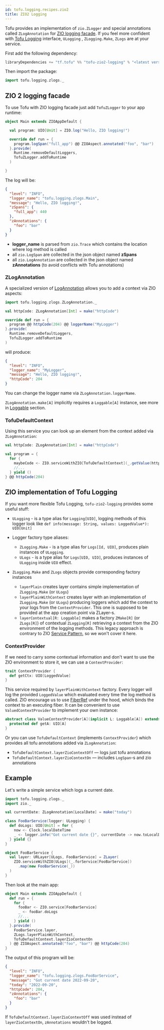 ```yaml
---
id: tofu.logging.recipes.zio2
title: ZIO2 Logging
---
```


Tofu provides an implementation of `zio.ZLogger` and special annotations called `ZLogAnnotation`
for [ZIO logging facade](https://zio.dev/guides/tutorials/enable-logging-in-a-zio-application).
If you feel more confident with [Tofu Logging](./tofu.logging.main.entities.md#logging) interface, `ULogging`
, `ZLogging.Make`, `ZLogs` are at your service.

First add the following dependency:

```sbt
libraryDependencies += "tf.tofu" %% "tofu-zio2-logging" % "<latest version in the badge in README>"
```

Then import the package:

```scala
import tofu.logging.zlogs._
```

## ZIO 2 logging facade

To use Tofu with ZIO logging facade just add `TofuZLogger` to your app runtime:

```scala
object Main extends ZIOAppDefault {

  val program: UIO[Unit] = ZIO.log("Hello, ZIO logging!")

  override def run = {
    program.logSpan("full_app") @@ ZIOAspect.annotated("foo", "bar")
  }.provide(
    Runtime.removeDefaultLoggers,
    TofuZLogger.addToRuntime
  )

}
```

The log will be:

```json
{
  "level": "INFO",
  "logger_name": "tofu.logging.zlogs.Main",
  "message": "Hello, ZIO logging!",
  "zSpans": {
    "full_app": 440
  },
  "zAnnotations": {
    "foo": "bar"
  }
}
```

* __logger_name__ is parsed from `zio.Trace` which contains the location where log method is called
* all `zio.LogSpan` are collected in the json object named __zSpans__
* all `zio.LogAnnotation` are collected in the json object named __zAnnotations__ (to avoid conflicts with Tofu
  annotations)

### ZLogAnnotation

A specialized version of [LogAnnotation](./tofu.logging.annotation.md) allows you to add a context via ZIO aspects:

```scala
import tofu.logging.zlogs.ZLogAnnotation._

val httpCode: ZLogAnnotation[Int] = make("httpCode")

override def run = {
  program @@ httpCode(204) @@ loggerName("MyLogger")
}.provide(
  Runtime.removeDefaultLoggers,
  TofuZLogger.addToRuntime
)
```

will produce:

```json
{
  "level": "INFO",
  "logger_name": "MyLogger",
  "message": "Hello, ZIO logging!",
  "httpCode": 204
}
```

You can change the logger name via `ZLogAnnotation.loggerName`.

`ZLogAnnotation.make[A]` implicitly requires a `Loggable[A]` instance, see more
in [Loggable](./tofu.logging.loggable.md) section.

### TofuDefaultContext

Using this service you can look up an element from the context added via `ZLogAnnotation`:

```scala
val httpCode: ZLogAnnotation[Int] = make("httpCode")

val program = {
  for {
    maybeCode <- ZIO.serviceWithZIO[TofuDefaultContext](_.getValue(httpCode)) // Some(204)
    //...
  } yield ()
} @@ httpCode(204)
```

## ZIO implementation of Tofu Logging

If you want more flexible Tofu Logging, `tofu-zio2-logging` provides some useful stuff:

* `ULogging` - is a type alias for `Logging[UIO]`, logging methods of this logger look
  like `def info(message: String, values: LoggedValue*): UIO[Unit]`

* Logger factory type aliases:
    - `ZLogging.Make` - is a type alias for `Logs[Id, UIO]`, produces plain instances of `ULogging`.
    - `ULogs` - is a type alias for `Logs[UIO, UIO]`, produces instances of `ULogging` inside `UIO` effect.

* `ZLogging.Make` and `ZLogs` objects provide corresponding factory instances
    - `layerPlain` creates layer contains simple implementation of `ZLogging.Make` (or `ULogs`)
    - `layerPlainWithContext` creates layer with an implementation of `ZLogging.Make` (or `ULogs`) producing loggers
      which add the context to your logs from the `ContextProvider`.
      This one is supposed to be provided at the app creation point via ZLayer-s.
    - `layerContextual[R: Loggable]` makes a factory `ZMake[R]` (or `ZLogs[R]`) of contextual `ZLogging[R]` retrieving a
      context from
      the ZIO environment of the logging methods. This legacy approach is contrary to
      ZIO [Service Pattern](https://zio.dev/reference/service-pattern/), so we won't cover it here.

### ContextProvider

If we need to carry some contextual information and don't want to use the ZIO environment to store it, we can use
a `ContextProvider`:

```scala
trait ContextProvider {
  def getCtx: UIO[LoggedValue]
}
```

This service required by `layerPlainWithContext` factory. Every logger will log the provided `LoggedValue` which
evaluated every time the log method is called. ZIO encourage us to
use [FiberRef](https://zio.dev/reference/state-management/fiberref) under the hood, which binds the context to an
executing fiber.
It can be convenient to use `ValuedContextProvider` to implement your own instance:

```scala
abstract class ValueContextProvider[A](implicit L: Loggable[A]) extends ContextProvider {
  protected def getA: UIO[A]
}
```

Or you can use `TofuDefaultContext` (implements `ContextProvider`) which provides all tofu annotations added
via `ZLogAnnotation`:

* `TofuDefaultContext.layerZioContextOff` — logs just tofu annotations
* `TofuDefaultContext.layerZioContextOn` — includes `LogSpan`-s and zio annotations

## Example

Let's write a simple service which logs a current date.

```scala
import tofu.logging.zlogs._
import zio._

val currentDate: ZLogAnnotation[LocalDate] = make("today")

class FooBarService(logger: ULogging) {
  def doLogs: UIO[Unit] = for {
    now <- Clock.localDateTime
    _ <- logger.info("Got current date {}", currentDate -> now.toLocalDate)
  } yield {}
}

object FooBarService {
  val layer: URLayer[ULogs, FooBarService] = ZLayer(
    ZIO.serviceWithZIO[ULogs](_.forService[FooBarService])
      .map(new FooBarService(_))
  )
}
```

Then look at the main app:

```scala
object Main extends ZIOAppDefault {
  def run = {
    for {
      fooBar <- ZIO.service[FooBarService]
      _ <- fooBar.doLogs
      //...
    } yield ()
  }.provide(
    FooBarService.layer,
    ZLogs.layerPlainWithContext,
    TofuDefaultContext.layerZioContextOn
  ) @@ ZIOAspect.annotated("foo", "bar") @@ httpCode(204)
}
```

The output of this program will be:

```json
{
  "level": "INFO",
  "logger_name": "tofu.logging.zlogs.FooBarService",
  "message": "Got current date 2022-09-20",
  "today": "2022-09-20",
  "httpCode": 204,
  "zAnnotations": {
    "foo": "bar"
  }
}
```

If `TofuDefaultContext.layerZioContextOff` was used instead of `layerZioContextOn`, `zAnnotations` wouldn't be logged.
